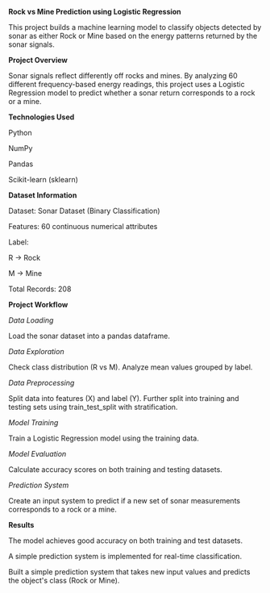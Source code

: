 **Rock vs Mine Prediction using Logistic Regression**

 
This project builds a machine learning model to classify objects detected by sonar as either Rock or Mine based on the energy patterns returned by the sonar signals.

**Project Overview**

Sonar signals reflect differently off rocks and mines. By analyzing 60 different frequency-based energy readings, this project uses a Logistic Regression model to predict whether a sonar return corresponds to a rock or a mine.

**Technologies Used**

Python

NumPy

Pandas

Scikit-learn (sklearn)

**Dataset Information**

Dataset: Sonar Dataset (Binary Classification)

Features: 60 continuous numerical attributes

Label:

R → Rock

M → Mine

Total Records: 208

**Project Workflow**

_Data Loading_

Load the sonar dataset into a pandas dataframe.

_Data Exploration_

Check class distribution (R vs M).
Analyze mean values grouped by label.

_Data Preprocessing_

Split data into features (X) and label (Y).
Further split into training and testing sets using train_test_split with stratification.

_Model Training_

Train a Logistic Regression model using the training data.

_Model Evaluation_

Calculate accuracy scores on both training and testing datasets.

_Prediction System_

Create an input system to predict if a new set of sonar measurements corresponds to a rock or a mine.

**Results**

The model achieves good accuracy on both training and test datasets.

A simple prediction system is implemented for real-time classification.

Built a simple prediction system that takes new input values and predicts the object's class (Rock or Mine).




 
